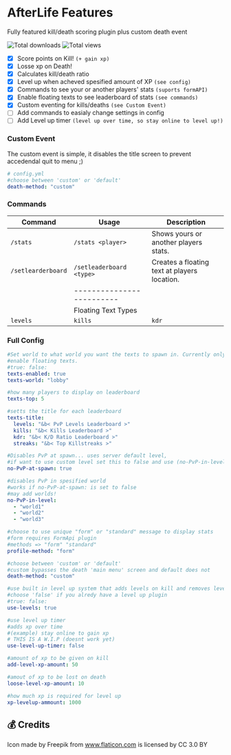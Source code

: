 # AfterLife Features
Fully featured kill/death scoring plugin plus custom death event


![Total downloads](https://img.shields.io/badge/downloads-1-blue.svg)
![Total views](https://img.shields.io/badge/views-15-blue.svg)

 - [x] Score points on Kill! `(+ gain xp)`
 - [x] Losse xp on Death!
 - [x] Calculates kill/death ratio 
 - [x] Level up when acheved spesified amount of XP `(see config)`
 - [x] Commands to see your or another players' stats `(suports formAPI)`
 - [x] Enable floating texts to see leaderboard of stats `(see commands)`
 - [x] Custom eventing for kills/deaths `(see Custom Event)`
 - [ ] Add commands to easialy change settings in config
 - [ ] Add Level up timer `(level up over time, so stay online to level up!)`
 
### Custom Event
The custom event is simple, it disables the title screen to prevent accedendal quit to menu ;)
```yml
# config.yml
#choose between 'custom' or 'default'
death-method: "custom"
```

### Commands
| Command | Usage | Description |
| ------- | ----- | ----------- |
| `/stats` | `/stats <player>` | Shows yours or another players stats. |
| `/setlearderboard` | `/setleaderboard <type>` | Creates a floating text at players location. |
| |-------------------------| |
| | Floating Text Types | |
| `levels` | `kills` | `kdr` | `streaks` |

### Full Config
```yml
#Set world to what world you want the texts to spawn in. Currently only supports one world.
#enable floating texts.
#true: false:
texts-enabled: true
texts-world: "lobby"

#how many players to display on leaderboard
texts-top: 5

#setts the title for each leaderboard
texts-title:
  levels: "&b< PvP Levels Leaderboard >"
  kills: "&b< Kills Leaderboard >"
  kdr: "&b< K/D Ratio Leaderboard >"
  streaks: "&b< Top Killstreaks >"

#Disables PvP at spawn... uses server default level, 
#if want to use custom level set this to false and use (no-PvP-in-level)
no-PvP-at-spawn: true

#disables PvP in spesified world
#works if no-PvP-at-spawn: is set to false
#may add worlds!
no-PvP-in-level:
  - "world1"
  - "world2"
  - "world3"

#choose to use unique "form" or "standard" message to display stats
#form requires FormApi plugin
#methods => "form" "standard"
profile-method: "form"

#choose between 'custom' or 'default'
#custom bypasses the death 'main menu' screen and default does not
death-method: "custom"

#use built in level up system that adds levels on kill and removes level on death
#choose 'false' if you alredy have a level up plugin
#true: false:
use-levels: true

#use level up timer
#adds xp over time
#(example) stay online to gain xp
# THIS IS A W.I.P (doesnt work yet)
use-level-up-timer: false

#amount of xp to be given on kill
add-level-xp-amount: 50

#amout of xp to be lost on death
loose-level-xp-amount: 10

#how much xp is required for level up
xp-levelup-ammount: 1000
```
## 💰 Credits
Icon made by Freepik from www.flaticon.com is licensed by CC 3.0 BY
